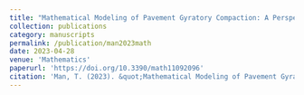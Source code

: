 ```yaml
---
title: "Mathematical Modeling of Pavement Gyratory Compaction: A Perspective on Granular-Fluid Assemblies"
collection: publications
category: manuscripts
permalink: /publication/man2023math
date: 2023-04-28
venue: 'Mathematics'
paperurl: 'https://doi.org/10.3390/math11092096'
citation: 'Man, T. (2023). &quot;Mathematical Modeling of Pavement Gyratory Compaction: A Perspective on Granular-Fluid Assemblies &quot; <i>Mathematics </i>. 11(9), 2096.'
---
```


